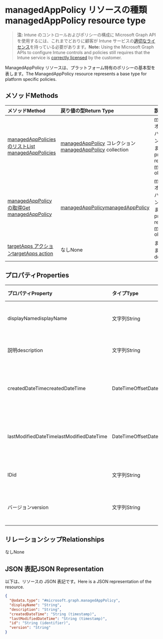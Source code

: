 # <a name="managedapppolicy-resource-type"></a><span data-ttu-id="99348-101">managedAppPolicy リソースの種類</span><span class="sxs-lookup"><span data-stu-id="99348-101">managedAppPolicy resource type</span></span>

> <span data-ttu-id="99348-102">**注:** Intune のコントロールおよびポリシーの構成に Microsoft Graph API を使用するには、これまでどおりに顧客が Intune サービスの[適切なライセンス](https://go.microsoft.com/fwlink/?linkid=839381)を持っている必要があります。</span><span class="sxs-lookup"><span data-stu-id="99348-102">**Note:** Using the Microsoft Graph APIs to configure Intune controls and policies still requires that the Intune service is [correctly licensed](https://go.microsoft.com/fwlink/?linkid=839381) by the customer.</span></span>

<span data-ttu-id="99348-103">ManagedAppPolicy リソースは、プラットフォーム特有のポリシーの基本型を表します。</span><span class="sxs-lookup"><span data-stu-id="99348-103">The ManagedAppPolicy resource represents a base type for platform specific policies.</span></span>
## <a name="methods"></a><span data-ttu-id="99348-104">メソッド</span><span class="sxs-lookup"><span data-stu-id="99348-104">Methods</span></span>
|<span data-ttu-id="99348-105">メソッド</span><span class="sxs-lookup"><span data-stu-id="99348-105">Method</span></span>|<span data-ttu-id="99348-106">戻り値の型</span><span class="sxs-lookup"><span data-stu-id="99348-106">Return Type</span></span>|<span data-ttu-id="99348-107">説明</span><span class="sxs-lookup"><span data-stu-id="99348-107">Description</span></span>|
|:---|:---|:---|
|[<span data-ttu-id="99348-108">managedAppPolicies のリスト</span><span class="sxs-lookup"><span data-stu-id="99348-108">List managedAppPolicies</span></span>](../api/intune_mam_managedapppolicy_list.md)|<span data-ttu-id="99348-109">[managedAppPolicy](../resources/intune_mam_managedapppolicy.md) コレクション</span><span class="sxs-lookup"><span data-stu-id="99348-109">[managedAppPolicy](../resources/intune_mam_managedapppolicy.md) collection</span></span>|<span data-ttu-id="99348-110">[managedAppPolicy](../resources/intune_mam_managedapppolicy.md) オブジェクトのプロパティとリレーションシップをリストします。</span><span class="sxs-lookup"><span data-stu-id="99348-110">List properties and relationships of the [managedAppPolicy](../resources/intune_mam_managedapppolicy.md) objects.</span></span>|
|[<span data-ttu-id="99348-111">managedAppPolicy の取得</span><span class="sxs-lookup"><span data-stu-id="99348-111">Get managedAppPolicy</span></span>](../api/intune_mam_managedapppolicy_get.md)|[<span data-ttu-id="99348-112">managedAppPolicy</span><span class="sxs-lookup"><span data-stu-id="99348-112">managedAppPolicy</span></span>](../resources/intune_mam_managedapppolicy.md)|<span data-ttu-id="99348-113">[managedAppPolicy](../resources/intune_mam_managedapppolicy.md) オブジェクトのプロパティとリレーションシップを読み取ります。</span><span class="sxs-lookup"><span data-stu-id="99348-113">Read properties and relationships of the [managedAppPolicy](../resources/intune_mam_managedapppolicy.md) object.</span></span>|
|[<span data-ttu-id="99348-114">targetApps アクション</span><span class="sxs-lookup"><span data-stu-id="99348-114">targetApps action</span></span>](../api/intune_mam_managedapppolicy_targetapps.md)|<span data-ttu-id="99348-115">なし</span><span class="sxs-lookup"><span data-stu-id="99348-115">None</span></span>|<span data-ttu-id="99348-116">まだ文書化されていません</span><span class="sxs-lookup"><span data-stu-id="99348-116">Not yet documented</span></span>|

## <a name="properties"></a><span data-ttu-id="99348-117">プロパティ</span><span class="sxs-lookup"><span data-stu-id="99348-117">Properties</span></span>
|<span data-ttu-id="99348-118">プロパティ</span><span class="sxs-lookup"><span data-stu-id="99348-118">Property</span></span>|<span data-ttu-id="99348-119">タイプ</span><span class="sxs-lookup"><span data-stu-id="99348-119">Type</span></span>|<span data-ttu-id="99348-120">説明</span><span class="sxs-lookup"><span data-stu-id="99348-120">Description</span></span>|
|:---|:---|:---|
|<span data-ttu-id="99348-121">displayName</span><span class="sxs-lookup"><span data-stu-id="99348-121">displayName</span></span>|<span data-ttu-id="99348-122">文字列</span><span class="sxs-lookup"><span data-stu-id="99348-122">String</span></span>|<span data-ttu-id="99348-123">ポリシーの表示名。</span><span class="sxs-lookup"><span data-stu-id="99348-123">Policy display name.</span></span>|
|<span data-ttu-id="99348-124">説明</span><span class="sxs-lookup"><span data-stu-id="99348-124">description</span></span>|<span data-ttu-id="99348-125">文字列</span><span class="sxs-lookup"><span data-stu-id="99348-125">String</span></span>|<span data-ttu-id="99348-126">ポリシーの説明。</span><span class="sxs-lookup"><span data-stu-id="99348-126">The policy's description.</span></span>|
|<span data-ttu-id="99348-127">createdDateTime</span><span class="sxs-lookup"><span data-stu-id="99348-127">createdDateTime</span></span>|<span data-ttu-id="99348-128">DateTimeOffset</span><span class="sxs-lookup"><span data-stu-id="99348-128">DateTimeOffset</span></span>|<span data-ttu-id="99348-129">ポリシーが作成された日時。</span><span class="sxs-lookup"><span data-stu-id="99348-129">The date and time the policy was created.</span></span>|
|<span data-ttu-id="99348-130">lastModifiedDateTime</span><span class="sxs-lookup"><span data-stu-id="99348-130">lastModifiedDateTime</span></span>|<span data-ttu-id="99348-131">DateTimeOffset</span><span class="sxs-lookup"><span data-stu-id="99348-131">DateTimeOffset</span></span>|<span data-ttu-id="99348-132">ポリシーが変更された最終日時。</span><span class="sxs-lookup"><span data-stu-id="99348-132">Last time the policy was modified.</span></span>|
|<span data-ttu-id="99348-133">ID</span><span class="sxs-lookup"><span data-stu-id="99348-133">id</span></span>|<span data-ttu-id="99348-134">文字列</span><span class="sxs-lookup"><span data-stu-id="99348-134">String</span></span>|<span data-ttu-id="99348-135">エンティティのキー。</span><span class="sxs-lookup"><span data-stu-id="99348-135">Key of the entity.</span></span>|
|<span data-ttu-id="99348-136">バージョン</span><span class="sxs-lookup"><span data-stu-id="99348-136">version</span></span>|<span data-ttu-id="99348-137">文字列</span><span class="sxs-lookup"><span data-stu-id="99348-137">String</span></span>|<span data-ttu-id="99348-138">エンティティのバージョン。</span><span class="sxs-lookup"><span data-stu-id="99348-138">Version of the entity.</span></span>|

## <a name="relationships"></a><span data-ttu-id="99348-139">リレーションシップ</span><span class="sxs-lookup"><span data-stu-id="99348-139">Relationships</span></span>
<span data-ttu-id="99348-140">なし</span><span class="sxs-lookup"><span data-stu-id="99348-140">None</span></span>
## <a name="json-representation"></a><span data-ttu-id="99348-141">JSON 表記</span><span class="sxs-lookup"><span data-stu-id="99348-141">JSON Representation</span></span>
<span data-ttu-id="99348-142">以下は、リソースの JSON 表記です。</span><span class="sxs-lookup"><span data-stu-id="99348-142">Here is a JSON representation of the resource.</span></span>
<!--{
  "blockType": "resource",
  "baseType": "microsoft.graph.entity",
  "keyProperty": "id",
  "@odata.type": "microsoft.graph.managedAppPolicy"
}-->
``` json
{
  "@odata.type": "#microsoft.graph.managedAppPolicy",
  "displayName": "String",
  "description": "String",
  "createdDateTime": "String (timestamp)",
  "lastModifiedDateTime": "String (timestamp)",
  "id": "String (identifier)",
  "version": "String"
}
```








